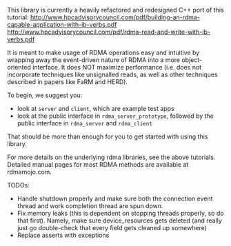 
This library is currently a heavily refactored and redesigned C++ port of this tutorial:
http://www.hpcadvisorycouncil.com/pdf/building-an-rdma-capable-application-with-ib-verbs.pdf
http://www.hpcadvisorycouncil.com/pdf/rdma-read-and-write-with-ib-verbs.pdf

It is meant to make usage of RDMA operations easy and intuitive by wrapping away the event-driven nature of RDMA into a more object-oriented interface. It does NOT maximize performance (i.e. does not incorporate techniques like unsignalled reads, as well as other techniques described in papers like FaRM and HERD).

To begin, we suggest you:
-   look at `server` and `client`, which are example test apps
-   look at the public interface in `rdma_server_prototype`, followed by the public interface in `rdma_server` and `rdma_client`

That should be more than enough for you to get started with using this library.

For more details on the underlying rdma libraries, see the above tutorials. Detailed manual pages for most RDMA methods are available at rdmamojo.com.

TODOs:
-   Handle shutdown properly and make sure both the connection event thread and work completion thread are spun down.
-   Fix memory leaks (this is dependent on stopping threads properly, so do that first). Namely, make sure device_resources gets deleted (and really just go double-check that every field gets cleaned up somewhere)
-   Replace asserts with exceptions
